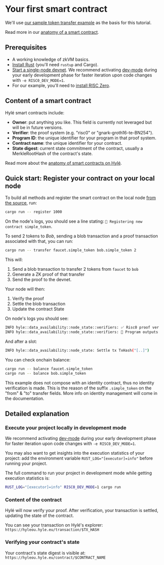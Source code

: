 # Your first smart contract

We'll use [our sample token transfer example](https://github.com/Hyle-org/examples/tree/simple_erc20/simple-erc20) as the basis for this tutorial.

Read more in our [anatomy of a smart contract](../general-doc/anatomy-smart-contracts.md).

## Prerequisites

- A working knowledge of zkVM basics.
- [Install Rust](https://www.rust-lang.org/tools/install) (you'll need `rustup` and Cargo).
- [Start a single-node devnet](./devnet.md). We recommend activating [dev-mode](https://dev.risczero.com/api/generating-proofs/dev-mode) during your early development phase for faster iteration upon code changes with `-e RISC0_DEV_MODE=1`.
- For our example, you'll need to [install RISC Zero](https://dev.risczero.com/api/zkvm/install).

## Content of a smart contract

Hylé smart contracts include:

- **Owner**: put anything you like. This field is currently not leveraged but will be in future versions.
- **Verifier**: the proof system (e.g. "risc0" or "gnark-groth16-te-BN254").
- **Program ID**: the unique identifier for your program in that proof system.
- **Contract name**: the unique identifier for your contract.
- **State digest**: current state commitment of the contract, usually a MerkleRootHash of the contract's state.

Read more about the [anatomy of smart contracts on Hylé](../general-doc/anatomy-smart-contracts.md).

<!--Montrer un exemple de repo à clone -> ça te donnera cet output qui te donne le program ID à register.
Pour ça, il faut que #tech fasse un exemple copier-coller avec un petit tooling à côté.
On l'a avec hyrun. Note for Alex: hyled risque de sauter. -->

## Quick start: Register your contract on your local node

To build all methods and register the smart contract on the local node [from the source](https://github.com/Hyle-org/examples/blob/simple_erc20/simple-erc20/host/src/main.rs), run:

```bash
cargo run -- register 1000
```

On the node's logs, you should see a line stating: `📝 Registering new contract simple_token`.

To send 2 tokens to *Bob*, sending a blob transaction and a proof transaction associated with that, you can run:

```bash
cargo run -- transfer faucet.simple_token bob.simple_token 2
```

This will:

1. Send a blob transaction to transfer 2 tokens from `faucet` to `bob`
2. Generate a ZK proof of that transfer
3. Send the proof to the devnet.

Your node will then:

1. Verify the proof
1. Settle the blob transaction
1. Update the contract State

On node's logs you should see:

```bash
INFO hyle::data_availability::node_state::verifiers: ✅ Risc0 proof verified.
INFO hyle::data_availability::node_state::verifiers: 🔎 Program outputs: Transferred 2 to bob.simple_token
```

And after a slot:

```bash
INFO hyle::data_availability::node_state: Settle tx TxHash("[..]")
```

You can check onchain balance:

```bash
cargo run -- balance faucet.simple_token
cargo run -- balance bob.simple_token
```

<!-- Reformuler -->
This example does not compose with an identity contract, thus no identity verification is made. This is the reason of the suffix `.simple_token` on the "from" & "to" transfer fields. More info on identity management will come in the documentation.

## Detailed explanation

### Execute your project locally in development mode

We recommend activating [dev-mode](https://dev.risczero.com/api/generating-proofs/dev-mode) during your early development phase for faster iteration upon code changes with `-e RISC0_DEV_MODE=1`.

You may also want to get insights into the execution statistics of your project: add the environment variable `RUST_LOG="[executor]=info"` before running your project.

The full command to run your project in development mode while getting execution statistics is:

```bash
RUST_LOG="[executor]=info" RISC0_DEV_MODE=1 cargo run
```

### Content of the contract

<!-- 

!!! warning
    - You need a unique `contract_name`.
    - The state digest cannot be empty, even if your app is stateless.

For our example:

- `owner`: we put « default » as the `owner`, but you can put anything you like. This field is currently not leveraged; it will be in future versions.
- `verifier`: for this example, the verifier is `risc0`
- `program_id`: as RISC Zero programs are identified by their image ID, without a prefix, we use the number `0xe085fa46f2e62d69897fc77f379c0ba1d252d7285f84dbcc017957567d1e812f`. This will change every time the contract logic is modified.
- `contract_name`: here, we use `"simple_token"`
- `state_digest`: usually a MerkleRootHash of the contract's state. For this example, we'll use `fd00e876481700000001106661756365742e687964656e74697479fd00e876481700000000`, a hexadecimal representation of the state encoded in binary format.

### Check your contract

In [the explorer](https://hyleou.hyle.eu/), this will look like this:

```rust
{
    "tx_hash": "321b7a4b2228904fc92979117e7c2aa6740648e339c97986141e53d967e08097",
    "owner": "hyle",
    "verifier": "risc0",
    "program_id":"e085fa46f2e62d69897fc77f379c0ba1d252d7285f84dbcc017957567d1e812f",
    "state_digest": "fd00e876481700000001106661756365742e687964656e74697479fd00e876481700000000",
    "contract_name": "hyllar"
}
```

## Interact with Hylé

Hylé transactions are settled in two steps, following [pipelined proving principles](../general-doc/pipelined-proving.md).

1. **Publishing your blob**: publish the blob of the final state.
2. **Posting proof of your blob**: publish proof of the final state.

### Publishing blobs

The content of the blob is app-specific: it's the input of your program.

For Hyllar, this is a binary representation of the `ERC20Action` struct as defined in the contract.

```bash
# Create blob
blob='{binary representation of the ERC20Action struct}'

# Generate the proof in 'hyllar'
cargo run reset $blob 
hyled blobs "" hyllar $(echo $blob | base64)
```

At this point, your transaction has been sequenced, but not settled.

### Posting proofs of your blob to settle it

Hylé requires specific variables in the output of the proof to process the transaction. Check the [smart contract ABI](../general-doc/smart-contract-abi.md) for more details.

Once your program conforms to the ABI, you can generate proofs and send them to Hylé.

Each blob of a transaction must be proven separately for now, so you need to specify the index of the blob you're proving.

```bash
hyled proof [tx_hash] [contract_name] [proof]
```

In the case of the Hyllar program, we can now prove our state transition:

```bash
# Make sure the name matches the contract you registered
hyled proof [tx_hash] hyllar [path_to_proof]
```
-->

Hylé will now verify your proof. After verification, your transaction is settled, updating the state of the contract.

You can see your transaction on Hylé's explorer: `https://hyleou.hyle.eu/transaction/$TX_HASH`

### Verifying your contract's state

Your contract's state digest is visible at: `https://hyleou.hyle.eu/contract/$CONTRACT_NAME`